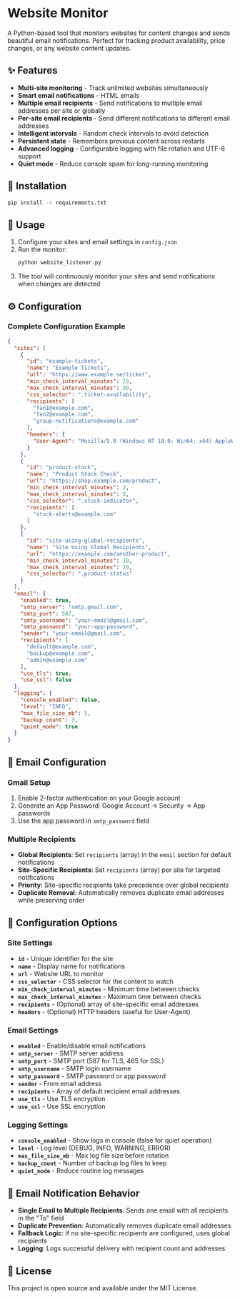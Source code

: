 # Website Monitor

A Python-based tool that monitors websites for content changes and sends beautiful email notifications. Perfect for tracking product availability, price changes, or any website content updates.

## ✨ Features

- **Multi-site monitoring** - Track unlimited websites simultaneously
- **Smart email notifications** - HTML emails
- **Multiple email recipients** - Send notifications to multiple email addresses per site or globally
- **Per-site email recipients** - Send different notifications to different email addresses
- **Intelligent intervals** - Random check intervals to avoid detection
- **Persistent state** - Remembers previous content across restarts
- **Advanced logging** - Configurable logging with file rotation and UTF-8 support
- **Quiet mode** - Reduce console spam for long-running monitoring

## 🚀 Installation

```bash
pip install -r requirements.txt
```

## 📖 Usage

1. Configure your sites and email settings in `config.json`
2. Run the monitor:
   ```bash
   python website_listener.py
   ```
3. The tool will continuously monitor your sites and send notifications when changes are detected

## ⚙️ Configuration

### Complete Configuration Example

```json
{
  "sites": [
    {
      "id": "example-tickets",
      "name": "Example Tickets",
      "url": "https://www.example.se/ticket",
      "min_check_interval_minutes": 15,
      "max_check_interval_minutes": 30,
      "css_selector": ".ticket-availability",
      "recipients": [
        "fan1@example.com",
        "fan2@example.com",
        "group-notifications@example.com"
      ],
      "headers": {
        "User-Agent": "Mozilla/5.0 (Windows NT 10.0; Win64; x64) AppleWebKit/537.36 (KHTML, like Gecko) Chrome/91.0.4472.124 Safari/537.36"
      }
    },
    {
      "id": "product-stock",
      "name": "Product Stock Check",
      "url": "https://shop.example.com/product",
      "min_check_interval_minutes": 2,
      "max_check_interval_minutes": 5,
      "css_selector": ".stock-indicator",
      "recipients": [
        "stock-alerts@example.com"
      ]
    },
    {
      "id": "site-using-global-recipients",
      "name": "Site Using Global Recipients",
      "url": "https://example.com/another-product",
      "min_check_interval_minutes": 10,
      "max_check_interval_minutes": 20,
      "css_selector": ".product-status"
    }
  ],
  "email": {
    "enabled": true,
    "smtp_server": "smtp.gmail.com",
    "smtp_port": 587,
    "smtp_username": "your-email@gmail.com",
    "smtp_password": "your-app-password",
    "sender": "your-email@gmail.com",
    "recipients": [
      "default@example.com",
      "backup@example.com",
      "admin@example.com"
    ],
    "use_tls": true,
    "use_ssl": false
  },
  "logging": {
    "console_enabled": false,
    "level": "INFO",
    "max_file_size_mb": 5,
    "backup_count": 3,
    "quiet_mode": true
  }
}
```

## 📧 Email Configuration

### Gmail Setup
1. Enable 2-factor authentication on your Google account
2. Generate an App Password: Google Account → Security → App passwords
3. Use the app password in `smtp_password` field

### Multiple Recipients
- **Global Recipients**: Set `recipients` (array) in the `email` section for default notifications
- **Site-Specific Recipients**: Set `recipients` (array) per site for targeted notifications
- **Priority**: Site-specific recipients take precedence over global recipients
- **Duplicate Removal**: Automatically removes duplicate email addresses while preserving order

## 🔧 Configuration Options

### Site Settings
- **`id`** - Unique identifier for the site
- **`name`** - Display name for notifications
- **`url`** - Website URL to monitor
- **`css_selector`** - CSS selector for the content to watch
- **`min_check_interval_minutes`** - Minimum time between checks
- **`max_check_interval_minutes`** - Maximum time between checks
- **`recipients`** - (Optional) array of site-specific email addresses
- **`headers`** - (Optional) HTTP headers (useful for User-Agent)

### Email Settings
- **`enabled`** - Enable/disable email notifications
- **`smtp_server`** - SMTP server address
- **`smtp_port`** - SMTP port (587 for TLS, 465 for SSL)
- **`smtp_username`** - SMTP login username
- **`smtp_password`** - SMTP password or app password
- **`sender`** - From email address
- **`recipients`** - Array of default recipient email addresses
- **`use_tls`** - Use TLS encryption
- **`use_ssl`** - Use SSL encryption

### Logging Settings
- **`console_enabled`** - Show logs in console (false for quiet operation)
- **`level`** - Log level (DEBUG, INFO, WARNING, ERROR)
- **`max_file_size_mb`** - Max log file size before rotation
- **`backup_count`** - Number of backup log files to keep
- **`quiet_mode`** - Reduce routine log messages

## 📧 Email Notification Behavior

- **Single Email to Multiple Recipients**: Sends one email with all recipients in the "To" field
- **Duplicate Prevention**: Automatically removes duplicate email addresses
- **Fallback Logic**: If no site-specific recipients are configured, uses global recipients
- **Logging**: Logs successful delivery with recipient count and addresses

## 📄 License

This project is open source and available under the MIT License.